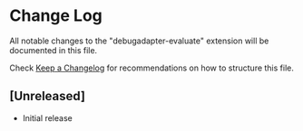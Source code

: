 # Change Log

All notable changes to the "debugadapter-evaluate" extension will be documented in this file.

Check [Keep a Changelog](http://keepachangelog.com/) for recommendations on how to structure this file.

## [Unreleased]

- Initial release